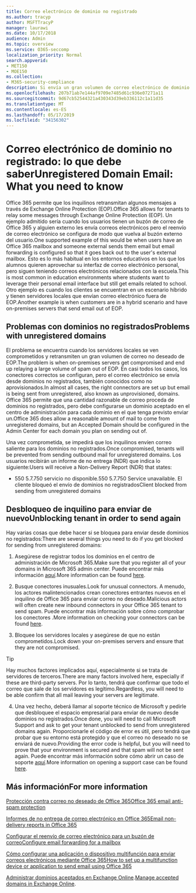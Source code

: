 ```yaml
---
title: Correo electrónico de dominio no registrado
ms.author: tracyp
author: MSFTTracyP
manager: laurawi
ms.date: 10/17/2018
audience: Admin
ms.topic: overview
ms.service: O365-seccomp
localization_priority: Normal
search.appverid:
- MET150
- MOE150
ms.collection:
- M365-security-compliance
description: Si envía un gran volumen de correo electrónico de dominio no registrado, corre el riesgo de que se bloquee el correo electrónico. Lea este artículo para obtener más información.
ms.openlocfilehash: 207b71ab7e144af9709e7485d61c936e07271a11
ms.sourcegitcommit: 9d67cb52544321a430343d39eb336112c1a11d35
ms.translationtype: MT
ms.contentlocale: es-ES
ms.lasthandoff: 05/17/2019
ms.locfileid: "34156302"
---
```

# <a name="unregistered-domain-email-what-you-need-to-know"></a><span data-ttu-id="f29a8-104">Correo electrónico de dominio no registrado: lo que debe saber</span><span class="sxs-lookup"><span data-stu-id="f29a8-104">Unregistered Domain Email: What you need to know</span></span>

<span data-ttu-id="f29a8-105">Office 365 permite que los inquilinos retransmitan algunos mensajes a través de Exchange Online Protection (EOP).</span><span class="sxs-lookup"><span data-stu-id="f29a8-105">Office 365 allows for tenants to relay some messages through Exchange Online Protection (EOP).</span></span> <span data-ttu-id="f29a8-106">Un ejemplo admitido sería cuando los usuarios tienen un buzón de correo de Office 365 y alguien externo les envía correos electrónicos pero el reenvío de correo electrónico se configura de modo que vuelva al buzón externo del usuario.</span><span class="sxs-lookup"><span data-stu-id="f29a8-106">One supported example of this would be when users have an Office 365 mailbox and someone external sends them email but email forwarding is configured so that it goes back out to the user's external mailbox.</span></span> <span data-ttu-id="f29a8-107">Esto es lo más habitual en los entornos educativos en los que los alumnos quieren aprovechar su interfaz de correo electrónico personal, pero siguen teniendo correos electrónicos relacionados con la escuela.</span><span class="sxs-lookup"><span data-stu-id="f29a8-107">This is most common in education environments where students want to leverage their personal email interface but still get emails related to school.</span></span> <span data-ttu-id="f29a8-108">Otro ejemplo es cuando los clientes se encuentran en un escenario híbrido y tienen servidores locales que envían correo electrónico fuera de EOP.</span><span class="sxs-lookup"><span data-stu-id="f29a8-108">Another example is when customers are in a hybrid scenario and have on-premises servers that send email out of EOP.</span></span>

## <a name="problems-with-unregistered-domains"></a><span data-ttu-id="f29a8-109">Problemas con dominios no registrados</span><span class="sxs-lookup"><span data-stu-id="f29a8-109">Problems with unregistered domains</span></span>

<span data-ttu-id="f29a8-110">El problema se encuentra cuando los servidores locales se ven comprometidos y retransmiten un gran volumen de correo no deseado de EOP.</span><span class="sxs-lookup"><span data-stu-id="f29a8-110">The problem is when on-premises servers get compromised and end up relaying a large volume of spam out of EOP.</span></span> <span data-ttu-id="f29a8-111">En casi todos los casos, los conectores correctos se configuran, pero el correo electrónico se envía desde dominios no registrados, también conocidos como no aprovisionados.</span><span class="sxs-lookup"><span data-stu-id="f29a8-111">In almost all cases, the right connectors are set up but email is being sent from unregistered, also known as unprovisioned, domains.</span></span> <span data-ttu-id="f29a8-112">Office 365 permite que una cantidad razonable de correo proceda de dominios no registrados, pero debe configurarse un dominio aceptado en el centro de administración para cada dominio en el que tenga previsto enviar un.</span><span class="sxs-lookup"><span data-stu-id="f29a8-112">Office 365 does allow a reasonable amount of mail to come from unregistered domains, but an Accepted Domain should be configured in the Admin Center for each domain you plan on sending out of.</span></span>

<span data-ttu-id="f29a8-113">Una vez comprometida, se impedirá que los inquilinos envíen correo saliente para los dominios no registrados.</span><span class="sxs-lookup"><span data-stu-id="f29a8-113">Once compromised, tenants will be prevented from sending outbound mail for unregistered domains.</span></span> <span data-ttu-id="f29a8-114">Los usuarios recibirán un informe de no entrega (NDR) que indica lo siguiente:</span><span class="sxs-lookup"><span data-stu-id="f29a8-114">Users will receive a Non-Delivery Report (NDR) that states:</span></span>

- <span data-ttu-id="f29a8-115">550 5.7.750 servicio no disponible.</span><span class="sxs-lookup"><span data-stu-id="f29a8-115">550 5.7.750 Service unavailable.</span></span> <span data-ttu-id="f29a8-116">El cliente bloqueó el envío de dominios no registrados</span><span class="sxs-lookup"><span data-stu-id="f29a8-116">Client blocked from sending from unregistered domains</span></span>

## <a name="unblocking-tenant-in-order-to-send-again"></a><span data-ttu-id="f29a8-117">Desbloqueo de inquilino para enviar de nuevo</span><span class="sxs-lookup"><span data-stu-id="f29a8-117">Unblocking tenant in order to send again</span></span>

<span data-ttu-id="f29a8-118">Hay varias cosas que debe hacer si se bloquea para enviar desde dominios no registrados:</span><span class="sxs-lookup"><span data-stu-id="f29a8-118">There are several things you need to do if you get blocked for sending from unregistered domains:</span></span>

1. <span data-ttu-id="f29a8-119">Asegúrese de registrar todos los dominios en el centro de administración de Microsoft 365.</span><span class="sxs-lookup"><span data-stu-id="f29a8-119">Make sure that you register all of your domains in Microsoft 365 admin center.</span></span> <span data-ttu-id="f29a8-120">Puede encontrar más información [aquí](https://docs.microsoft.com/en-us/exchange/mail-flow-best-practices/manage-accepted-domains/manage-accepted-domains).</span><span class="sxs-lookup"><span data-stu-id="f29a8-120">More information can be found [here](https://docs.microsoft.com/en-us/exchange/mail-flow-best-practices/manage-accepted-domains/manage-accepted-domains).</span></span>

2. <span data-ttu-id="f29a8-121">Busque conectores inusuales.</span><span class="sxs-lookup"><span data-stu-id="f29a8-121">Look for unusual connectors.</span></span> <span data-ttu-id="f29a8-122">A menudo, los actores malintencionados crean conectores entrantes nuevos en el inquilino de Office 365 para enviar correo no deseado.</span><span class="sxs-lookup"><span data-stu-id="f29a8-122">Malicious actors will often create new inbound connectors in your Office 365 tenant to send spam.</span></span> <span data-ttu-id="f29a8-123">Puede encontrar más información sobre cómo comprobar los conectores [](https://docs.microsoft.com/en-us/powershell/module/exchange/mail-flow/get-inboundconnector?view=exchange-ps).</span><span class="sxs-lookup"><span data-stu-id="f29a8-123">More information on checking your connectors can be found [here](https://docs.microsoft.com/en-us/powershell/module/exchange/mail-flow/get-inboundconnector?view=exchange-ps).</span></span> 

3. <span data-ttu-id="f29a8-124">Bloquee los servidores locales y asegúrese de que no están comprometidos.</span><span class="sxs-lookup"><span data-stu-id="f29a8-124">Lock down your on-premises servers and ensure that they are not compromised.</span></span>

> [!TIP]
> <span data-ttu-id="f29a8-125">Hay muchos factores implicados aquí, especialmente si se trata de servidores de terceros.</span><span class="sxs-lookup"><span data-stu-id="f29a8-125">There are many factors involved here, especially if these are third-party servers.</span></span> <span data-ttu-id="f29a8-126">Por lo tanto, tendrá que confirmar que todo el correo que sale de los servidores es legítimo.</span><span class="sxs-lookup"><span data-stu-id="f29a8-126">Regardless, you will need to be able confirm that  all mail leaving your servers are legitimate.</span></span>

4. <span data-ttu-id="f29a8-127">Una vez hecho, deberá llamar al soporte técnico de Microsoft y pedirle que desbloquee el espacio empresarial para enviar de nuevo desde dominios no registrados.</span><span class="sxs-lookup"><span data-stu-id="f29a8-127">Once done, you will need to call Microsoft Support and ask to get your tenant unblocked to send from unregistered domains again.</span></span>  <span data-ttu-id="f29a8-128">Proporcionarle el código de error es útil, pero tendrá que probar que su entorno está protegido y que el correo no deseado no se enviará de nuevo.</span><span class="sxs-lookup"><span data-stu-id="f29a8-128">Providing the error code is helpful, but you will need to prove that your environment is secured and that spam will not be sent again.</span></span> <span data-ttu-id="f29a8-129">Puede encontrar más información sobre cómo abrir un caso de soporte [aquí](https://support.office.com/en-us/article/Contact-support-for-business-products-Admin-Help-32a17ca7-6fa0-4870-8a8d-e25ba4ccfd4b#ID0EAADAAA=online).</span><span class="sxs-lookup"><span data-stu-id="f29a8-129">More information on opening a support case can be found [here](https://support.office.com/en-us/article/Contact-support-for-business-products-Admin-Help-32a17ca7-6fa0-4870-8a8d-e25ba4ccfd4b#ID0EAADAAA=online).</span></span>
  
## <a name="for-more-information"></a><span data-ttu-id="f29a8-130">Más información</span><span class="sxs-lookup"><span data-stu-id="f29a8-130">For more information</span></span>

[<span data-ttu-id="f29a8-131">Protección contra correo no deseado de Office 365</span><span class="sxs-lookup"><span data-stu-id="f29a8-131">Office 365 email anti-spam protection</span></span>](anti-spam-protection.md)

[<span data-ttu-id="f29a8-132">Informes de no entrega de correo electrónico en Office 365</span><span class="sxs-lookup"><span data-stu-id="f29a8-132">Email non-delivery reports in Office 365</span></span>](https://support.office.com/article/email-non-delivery-reports-in-office-365-51daa6b9-2e35-49c4-a0c9-df85bf8533c3)

[<span data-ttu-id="f29a8-133">Configurar el reenvío de correo electrónico para un buzón de correo</span><span class="sxs-lookup"><span data-stu-id="f29a8-133">Configure email forwarding for a mailbox</span></span>](https://docs.microsoft.com/en-us/exchange/recipients-in-exchange-online/manage-user-mailboxes/configure-email-forwarding)

[<span data-ttu-id="f29a8-134">Cómo configurar una aplicación o dispositivo multifunción para enviar correos electrónicos mediante Office 365</span><span class="sxs-lookup"><span data-stu-id="f29a8-134">How to set up a multifunction device or application to send email using Office 365</span></span>](https://support.office.com/en-us/article/How-to-set-up-a-multifunction-device-or-application-to-send-email-using-Office-365-69f58e99-c550-4274-ad18-c805d654b4c4)

<span data-ttu-id="f29a8-135">[Administrar dominios aceptados en Exchange Online](https://docs.microsoft.com/en-us/exchange/mail-flow-best-practices/manage-accepted-domains/manage-accepted-domains).</span><span class="sxs-lookup"><span data-stu-id="f29a8-135">[Manage accepted domains in Exchange Online](https://docs.microsoft.com/en-us/exchange/mail-flow-best-practices/manage-accepted-domains/manage-accepted-domains).</span></span>
